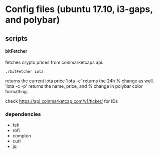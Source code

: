 # Config files (ubuntu 17.10, i3-gaps, and polybar)


## scripts
#### bitFetcher
fetches crypto prices from coinmarketcaps api.
```
./bitFetcher iota
```
returns the current iota price
'iota -c' returns the 24h % change as well. 'iota -c -p' returns the name, price, and % change in polybar color formatting.

check https://api.coinmarketcap.com/v1/ticker/ for IDs


### dependencies
- feh 
- rofi
- compton
- curl
- jq
